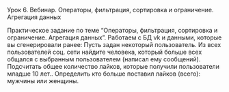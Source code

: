Урок 6. Вебинар. Операторы, фильтрация, сортировка и ограничение. Агрегация данных

Практическое задание по теме “Операторы, фильтрация, сортировка и ограничение. Агрегация данных”. 
Работаем с БД vk и данными, которые вы сгенерировали ранее:
Пусть задан некоторый пользователь. Из всех пользователей соц. сети найдите человека, который больше всех 
общался с выбранным пользователем (написал ему сообщений).
Подсчитать общее количество лайков, которые получили пользователи младше 10 лет..
Определить кто больше поставил лайков (всего): мужчины или женщины.